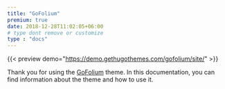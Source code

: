 ```yaml
---
title: "GoFolium"
premium: true
date: 2018-12-28T11:02:05+06:00 
# type dont remove or customize
type : "docs"
---
```


{{< preview demo="https://demo.gethugothemes.com/gofolium/site/" >}}

Thank you for using the [GoFolium](https://gethugothemes.com/products/goFolium-hugo/) theme. In this documentation, you can find information about the theme and how to use it.